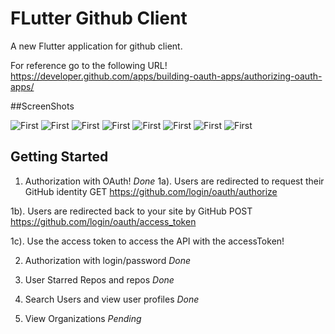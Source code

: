 # FLutter Github Client

A new Flutter application for github client.

For reference go to the following URL!
https://developer.github.com/apps/building-oauth-apps/authorizing-oauth-apps/

##ScreenShots

![First](art/IMG_0050.png)
![First](art/IMG_0042.PNG)
![First](art/IMG_0044.PNG)
![First](art/IMG_0045.PNG)
![First](art/IMG_0046.PNG)
![First](art/IMG_0047.PNG)
![First](art/IMG_0049.PNG)
![First](art/repo_details.png)


## Getting Started

1. Authorization with OAuth! *Done*
1a). Users are redirected to request their GitHub identity
GET https://github.com/login/oauth/authorize

1b). Users are redirected back to your site by GitHub
POST https://github.com/login/oauth/access_token

1c). Use the access token to access the API with the accessToken!


2. Authorization with login/password *Done*

3. User Starred Repos and repos *Done*

4. Search Users and view user profiles *Done*

5. View Organizations *Pending*


